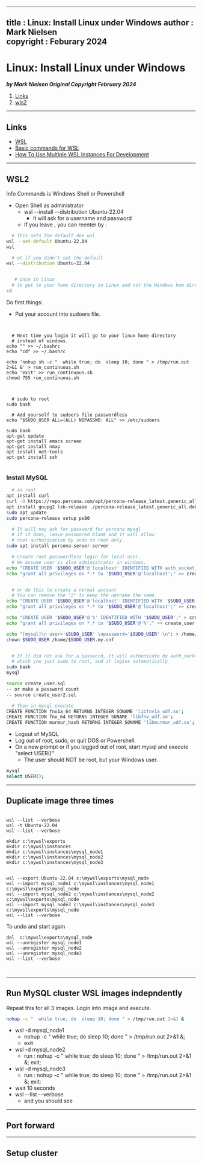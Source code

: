  
---
title : Linux: Install Linux under Windows
author : Mark Nielsen  
copyright : Feburary 2024  
---


Linux: Install Linux under Windows
==============================

_**by Mark Nielsen
Original Copyright February 2024**_


1. [Links](#links)
2. [wls2](#wsl2)


* * *
<a name=Links></a>Links
-----

* [WSL](https://learn.microsoft.com/en-us/windows/wsl/install)
* [Basic commands for WSL](https://learn.microsoft.com/en-us/windows/wsl/basic-commands)
* [How To Use Multiple WSL Instances For Development](https://wpclouddeploy.com/how-to-use-multiple-wsl-instances-for-development/)

* * *
<a name=wsl2>WSL2</a>
-----

Info Commands is Windows Shell or Powershell



* Open Shell as administrator
    * wsl --install --distribution  Ubuntu-22.04
       * It will ask for a username and password
    * If you leave , you can reenter by :
```bash
  # This sets the default doe wsl
wsl --set-default Ubuntu-22.04
wsl

  # ot if you didn't set the default
wsl --distribution Ubuntu-22.04


   # Once in Linux
  # to get to your home directory in Linux and not the Windows hom directory
cd
```

Do first things:
* Put your account into sudoers file.

```text


  # Next time you login it will go to your linux home directory
  # instead of windows. 
echo "" >> ~/.bashrc
echo "cd" >> ~/.bashrc

echo 'nohup sh -c "  while true; do  sleep 10; done " > /tmp/run.out 2>&1 &' > run_continuous.sh
echo 'exit' >> run_continuous.sh
chmod 755 run_continuous.sh

    

  # sudo to root
sudo bash

  # Add yourself to sudoers file passwordless
echo "$SUDO_USER ALL=(ALL) NOPASSWD: ALL" >> /etc/sudoers

sudo bash
apt-get update
apt-get install emacs screen
apt-get install nmap
apt install net-tools
apt-get install ssh
 
```

### Install MySQL

```bash
  # as root
apt install curl
curl -O https://repo.percona.com/apt/percona-release_latest.generic_all.deb
apt install gnupg2 lsb-release ./percona-release_latest.generic_all.deb
sudo apt update
sudo percona-release setup ps80

  # It will may ask for password for percona mysql
  # If it does, leave passwored blank and it will allow
  # root authetication by sudo to root only. 
sudo apt install percona-server-server

  # Create root passwordless login for local user.
  # We assume user is also administrator in windows.
echo "CREATE USER '$SUDO_USER'@'localhost' IDENTIFIED WITH auth_socket;" > create_user.sql
echo "grant all privileges on *.* to '$SUDO_USER'@'localhost';" >> create_user.sql


  # or do this to create a normal account
  # You can remove the "2" to keep the uername the same. 
echo "CREATE USER '$SUDO_USER'@'localhost' IDENTIFIED WITH '$SUDO_USER';" > create_user.sql
echo "grant all privileges on *.* to '$SUDO_USER'@'localhost';" >> create_user.sql

echo "CREATE USER '$SUDO_USER'@'%' IDENTIFIED WITH '$SUDO_USER';" > create_user.sql
echo "grant all privileges on *.* to '$SUDO_USER'@'%';" >> create_user.sql

echo "[mysql]\n user='$SUDO_USER' \npassword='$SUDO_USER' \n": > /home/$SUDO_USER.my.cnf
chown $SUDO_USER /home/$SUDO_USER.my.cnf


  # If it did not ask for a password, it will authenicate by auth_socket
  # which you just sudo to root, and it logins automatically
sudo bash
mysql

source create_user.sql
-- or make a password count
-- source create_user2.sql

  # Then in mysql execute
CREATE FUNCTION fnv1a_64 RETURNS INTEGER SONAME 'libfnv1a_udf.so';
CREATE FUNCTION fnv_64 RETURNS INTEGER SONAME 'libfnv_udf.so';
CREATE FUNCTION murmur_hash RETURNS INTEGER SONAME 'libmurmur_udf.so';

```

* Logout of MySQL
* Log out of root, sudo, or quit DOS or Powershell.
* On a new prompt or if you logged out of root, start mysql and execute "select USER()"
    * The user should NOT be root, but your Windows user.
```bash
mysql
select USER();
```


* * *
<a name=duplicate>Duplicate image three times</a>
-----
```dos

wsl --list --verbose
wsl -t Ubuntu-22.04
wsl --list --verbose

mkdir c:\mywsl\exports
mkdir c:\mywsl\instances
mkdir c:\mywsl\instances\mysql_node1
mkdir c:\mywsl\instances\mysql_node2
mkdir c:\mywsl\instances\mysql_node3


wsl --export Ubuntu-22.04 c:\mywsl\exports\mysql_node
wsl --import mysql_node1 c:\mywsl\instances\mysql_node1 c:\mywsl\exports\mysql_node
wsl --import mysql_node2 c:\mywsl\instances\mysql_node2 c:\mywsl\exports\mysql_node
wsl --import mysql_node3 c:\mywsl\instances\mysql_node3 c:\mywsl\exports\mysql_node
wsl --list --verbose

```

To undo and start again

```dos
del  c:\mywsl\exports\mysql_node
wsl --unregister mysql_node1
wsl --unregister mysql_node2
wsl --unregister mysql_node3
wsl --list --verbose



```


* * *
<a name=wsl2>Run MySQL cluster WSL images indepndently </a>
-----
Repeat this for all 3 images.
Login into image and execute.

```bash
nohup -c "  while true; do  sleep 10; done " > /tmp/run.out 2>&1 &
```

* wsl -d mysql_node1
    * nohup -c "  while true; do  sleep 10; done " > /tmp/run.out 2>&1 &;
    * exit
* wsl -d mysql_node2
    * run : nohup -c "  while true; do  sleep 10; done " > /tmp/run.out 2>&1 &; exit;
* wsl -d mysql_node3
    * run : nohup -c "  while true; do  sleep 10; done " > /tmp/run.out 2>&1 &; exit;
* wait 10 seconds
* wsl --list --verbose
    * and you should see
    


* * *
<a name=wsl2>Port forward </a>
-----


* * *
<a name=wsl2>Setup cluster </a>
-----


